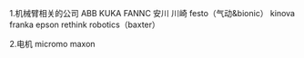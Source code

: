 1.机械臂相关的公司
	ABB  KUKA  FANNC  安川   川崎    festo（气动&bionic）	kinova	franka	  epson   rethink robotics（baxter）


2.电机
	micromo   maxon